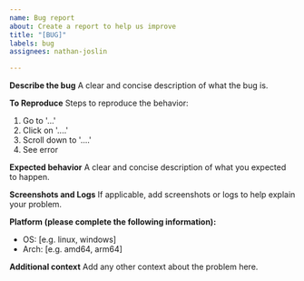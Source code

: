 ```yaml
---
name: Bug report
about: Create a report to help us improve
title: "[BUG]"
labels: bug
assignees: nathan-joslin

---
```


**Describe the bug**
A clear and concise description of what the bug is.

**To Reproduce**
Steps to reproduce the behavior:

1. Go to '...'
2. Click on '....'
3. Scroll down to '....'
4. See error

**Expected behavior**
A clear and concise description of what you expected to happen.

**Screenshots and Logs**
If applicable, add screenshots or logs to help explain your problem.

**Platform (please complete the following information):**

- OS: [e.g. linux, windows]
- Arch: [e.g. amd64, arm64]

**Additional context**
Add any other context about the problem here.
